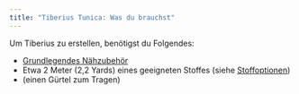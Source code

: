 ```yaml
---
title: "Tiberius Tunica: Was du brauchst"
---
```


Um Tiberius zu erstellen, benötigst du Folgendes:

- [Grundlegendes Nähzubehör](/docs/sewing/basic-sewing-supplies)
- Etwa 2 Meter (2,2 Yards) eines geeigneten Stoffes (siehe [Stoffoptionen](/docs/patterns/tiberius/fabric))
- (einen Gürtel zum Tragen)
